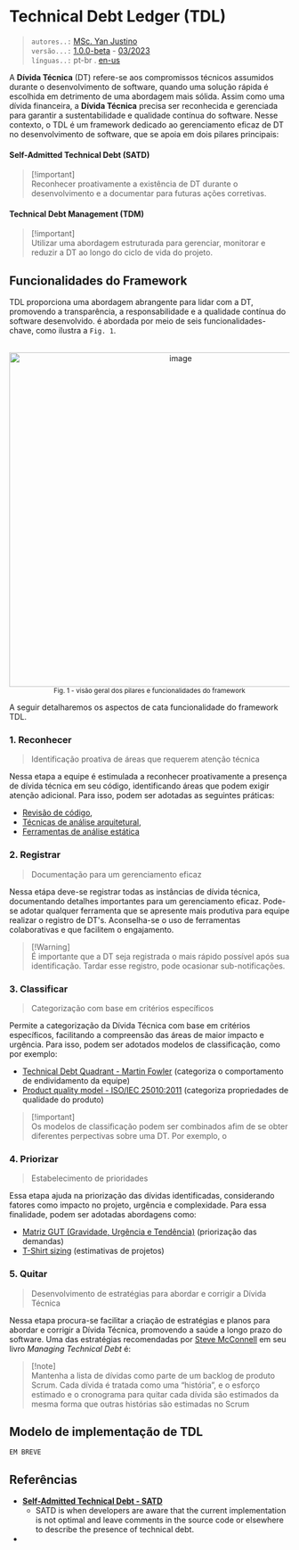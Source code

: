 # Technical Debt Ledger (TDL)
> `autores..:` [MSc. Yan Justino](https://github.com/yanjustino)  
> `versão...:` [1.0.0-beta]() - [03/2023]()  
> `línguas..:` pt-br . [en-us](README.md)

A **Dívida Técnica** (DT) refere-se aos compromissos técnicos assumidos durante o desenvolvimento de software, quando uma solução rápida é escolhida em detrimento de uma abordagem mais sólida. Assim como uma dívida financeira, a **Dívida Técnica** precisa ser reconhecida e gerenciada para garantir a sustentabilidade e qualidade contínua do software. Nesse contexto, o TDL é um framework dedicado ao gerenciamento eficaz de DT no desenvolvimento de software, que se apoia em dois pilares principais:   

#### Self-Admitted Technical Debt (SATD)
> [!important]\
> Reconhecer proativamente a existência de DT durante o desenvolvimento e a documentar para futuras ações corretivas.

#### Technical Debt Management (TDM)
> [!important]\
> Utilizar uma abordagem estruturada para gerenciar, monitorar e reduzir a DT ao longo do ciclo de vida do projeto.

## Funcionalidades do Framework
TDL proporciona uma abordagem abrangente para lidar com a DT, promovendo a transparência, a responsabilidade e a qualidade contínua do software desenvolvido. é abordada por meio de seis funcionalidades-chave, como ilustra a `Fig. 1`.

<p align="center">
  <br/>
  <img width="600" alt="image" src="https://github.com/yanjustino/td-ledger/assets/357114/e5bd7ace-9580-49c2-acbb-c58c558e1c4a">
  <br/>
  <small>Fig. 1 - visão geral dos pilares e funcionalidades do framework</small>
</p>

A seguir detalharemos os aspectos de cata funcionalidade do framework TDL.

### 1. Reconhecer
> Identificação proativa de áreas que requerem atenção técnica

Nessa etapa a equipe é estimulada a reconhecer proativamente a presença de dívida técnica em seu código, identificando áreas que podem exigir atenção adicional.
Para isso, podem ser adotadas as seguintes práticas: 
- [Revisão de código](https://en.wikipedia.org/wiki/Code_review),
- [Técnicas de análise arquitetural](https://www.sciencedirect.com/topics/computer-science/architecture-analysis),
- [Ferramentas de análise estática](https://en.wikipedia.org/wiki/Static_program_analysis)

### 2. Registrar
> Documentação para um gerenciamento eficaz

Nessa etápa deve-se registrar todas as instâncias de dívida técnica, documentando detalhes importantes para um gerenciamento eficaz. Pode-se adotar qualquer ferramenta que se apresente mais produtiva para equipe realizar o registro de DT's. Aconselha-se o uso de ferramentas colaborativas e que facilitem o engajamento. 

> [!Warning]\
> É importante que a DT seja registrada o mais rápido possível após sua identificação. Tardar esse registro, pode ocasionar sub-notificações.

### 3. Classificar
> Categorização com base em critérios específicos

Permite a categorização da Dívida Técnica com base em critérios específicos, facilitando a compreensão das áreas de maior impacto e urgência. Para isso, podem ser adotados modelos de classificação, como por exemplo:

- [Technical Debt Quadrant - Martin Fowler](https://martinfowler.com/bliki/TechnicalDebtQuadrant.html) (categoriza o comportamento de endividamento da equipe)
- [Product quality model - ISO/IEC 25010:2011](https://www.iso.org/obp/ui/#iso:std:iso-iec:25010:ed-1:v1:en) (categoriza propriedades de qualidade do produto)

> [!important]\
> Os modelos de classificação podem ser combinados afim de se obter diferentes perpectivas sobre uma DT. Por exemplo, o 

### 4. Priorizar
> Estabelecimento de prioridades

Essa etapa ajuda na priorização das dívidas identificadas, considerando fatores como impacto no projeto, urgência e complexidade. Para essa finalidade, podem ser adotadas abordagens como:

- [Matriz GUT (Gravidade, Urgência e Tendência)](https://scopi.com.br/blog/matriz-gut) (priorização das demandas)
- [T-Shirt sizing](https://asana.com/pt/resources/t-shirt-sizing) (estimativas de projetos)

### 5. Quitar
>Desenvolvimento de estratégias para abordar e corrigir a Dívida Técnica

Nessa etapa procura-se facilitar a criação de estratégias e planos para abordar e corrigir a Dívida Técnica, promovendo a saúde a longo prazo do software. Uma das estratégias recomendadas por [Steve McConnell](https://www.construx.com/uploadedfiles/resources/whitepapers/Managing%20Technical%20Debt.pdf) em seu livro _Managing Technical Debt_ é:

> [!note]\
>Mantenha a lista de dívidas como parte de um backlog de produto Scrum. Cada dívida é tratada como
>uma “história”, e o esforço estimado e o cronograma para quitar cada dívida são estimados da mesma forma que outras histórias são estimadas no Scrum


## Modelo de implementação de TDL
`EM BREVE`

## Referências
- [**Self-Admitted Technical Debt - SATD**](https://ieeexplore.ieee.org/search/searchresult.jsp?matchBoolean=true&queryText=%22Index%20Terms%22:Self-Admitted%20Technical%20Debt&newsearch=true)
  - SATD is when developers are aware that the current implementation is not optimal and leave comments in the source code or elsewhere to describe the presence of technical debt.
- 
